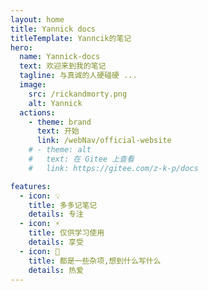```yaml
---
layout: home
title: Yannick docs
titleTemplate: Yanncik的笔记
hero:
  name: Yannick-docs
  text: 欢迎来到我的笔记
  tagline: 与真诚的人硬碰硬 ...
  image:
    src: /rickandmorty.png
    alt: Yannick
  actions:
    - theme: brand
      text: 开始
      link: /webNav/official-website
    # - theme: alt
    #   text: 在 Gitee 上查看
    #   link: https://gitee.com/z-k-p/docs

features:
  - icon: 💡
    title: 多多记笔记
    details: 专注
  - icon: ⚡️
    title: 仅供学习使用
    details: 享受
  - icon: 🖖
    title: 都是一些杂项,想到什么写什么
    details: 热爱
---
```

